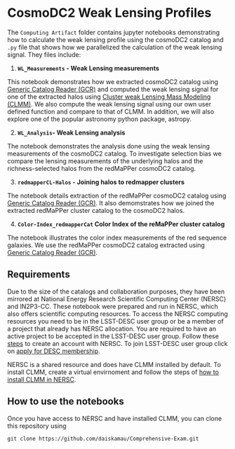 # CosmoDC2 Weak Lensing Profiles
<!-- 
This repository contains the synthesis paper and computing artifact of my comprehensive examination. The synthesis paper details the four main papers used for the study.  -->
The `Computing Artifact` folder contains jupyter notebooks demonstrating how to calculate the weak lensing profile using the cosmoDC2 catalog and `.py` file that shows how we parallelized the calculation of the weak lensing signal. They files include:

1. **`WL_Measurements` - Weak Lensing measurements**

This notebook demonstrates how we extracted cosmoDC2 catalog using <a href='https://github.com/LSSTDESC/gcr-catalogs'> Generic Catalog Reader (GCR)</a> and computed the weak lensing signal for one of the extracted halos using <a href='https://github.com/LSSTDESC/CLMM'>Cluster weak Lensing Mass Modeling (CLMM)</a>. We also compute the weak lensing signal using our own user defined function and compare to that of CLMM. In addition, we will also explore one of the popular astronomy python package, astropy.

2. **`WL_Analysis`- Weak Lensing analysis**

The notebook demonstrates the analysis done using the weak lensing measurements of the cosmoDC2 catalog. To investigate selection bias we compare the lensing measurements of the underlying halos and the richness-selected halos from the redMaPPer cosmoDC2 catalog.

3. **`redmapperCL-Halos` - Joining halos to redmapper clusters**

The notebook details extraction of the redMaPPer cosmoDC2 catalog using <a href='https://github.com/LSSTDESC/gcr-catalogs'> Generic Catalog Reader (GCR)</a>. It also demomstrates how we joined the extracted redMaPPer cluster catalog to the cosmoDC2 halos.

4. **`Color-Index_redmapperCat` Color Index of the reMaPPer cluster catalog**

The notebook illustrates the color index measurements of the red sequence galaxies. We use the redMaPPer cosmoDC2 catalog extracted using <a href='https://github.com/LSSTDESC/gcr-catalogs'> Generic Catalog Reader (GCR)</a>.


## Requirements 
Due to the size of the catalogs and collaboration purposes, they have been mirrored at National Energy Research Scientific Computing Center (NERSC) and IN2P3-CC. These notebook were prepared and run in NERSC, which also offers scientific computing resources. To access the NERSC computing resources you need to be in the LSST-DESC user group or be a member of a project that already has NERSC allocation. You are required to have an active project to be accepted in the LSST-DESC user group. Follow these [steps](https://docs.nersc.gov/accounts/) to create an account with NERSC. To join LSST-DESC user group click on [apply for DESC membership](https://lsstdesc.org/pages/apply.html).

NERSC is a shared resource and does have CLMM installed by default. To install CLMM, create a virtual envirnoment and follow the steps of [how to install CLMM in NERSC](https://github.com/LSSTDESC/CLMM/blob/main/INSTALL.md).

## How to use the notebooks

Once you have access to NERSC and have installed CLMM, you can clone this repository using

    git clone https://github.com/daiskamau/Comprehensive-Exam.git